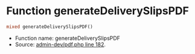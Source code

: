 Function generateDeliverySlipsPDF
===========================





```php
mixed generateDeliverySlipsPDF()
```

* Function name: generateDeliverySlipsPDF
* Source: [admin-dev/pdf.php line 182](https://github.com/PrestaShop/PrestaShop/blob/1.5.0.5/admin-dev/pdf.php#L182).

